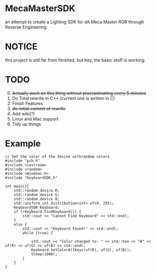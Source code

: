 # MecaMasterSDK
an attempt to create a Lighting SDK for dA Meca Master RGB through Reverse Engineering

# NOTICE
this project is still far from finished, but hey, the basic stuff is working

# TODO
0. ~~Actually work on this thing without procrastinating every 5 minutes~~
1. Do Total rewrite in C++ (current one is written in C)
2. Finish Features
3. ~~do initial commit of rewrite~~ 
4. Add wiki(?)  
5. Linux and Mac support
6. Tidy up things

# Example
```
// Set the color of the device withrandom colors
#include "pch.h"
#include <iostream>
#include <random>
#include <Windows.h>
#include "KeyboardSDK.h"

int main(){
	std::random_device R;
	std::random_device G;
	std::random_device B;
	std::uniform_int_distribution<int> uf(0, 255);
	KeyboardSDK Keyboard;
	if (!Keyboard.FindKeyboard()) {
		std::cout << "Cannot Find Keyboard" << std::endl;
	}
	else {
		std::cout << "Keyboard Found!" << std::endl;
		while (true) {

			std::cout << "Color changed to: " << std::hex << "#" << uf(R) << uf(G) << uf(B) << std::endl;
			Keyboard.SetColorAllKeys(uf(R), uf(G), uf(B));
			Sleep(1000);
		}
	}
}
```
